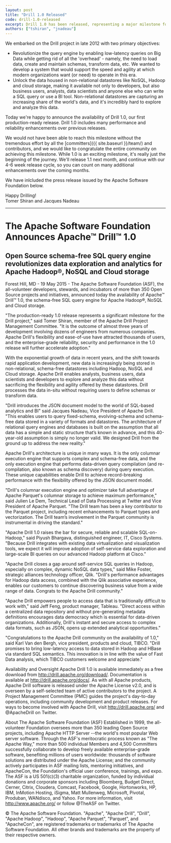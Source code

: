```yaml
---
layout: post
title: "Drill 1.0 Released"
code: drill-1.0-released
excerpt: Drill 1.0 has been released, representing a major milestone for the Drill community. Drill in now production-ready, making it easier than ever to explore and analyze data in non-relational datastores.
authors: ["tshiran", "jnadeau"]
---
```

We embarked on the Drill project in late 2012 with two primary objectives:

* Revolutionize the query engine by enabling low-latency queries on Big Data while getting rid of all the 'overhead' - namely, the need to load data, create and maintain schemas, transform data, etc. We wanted to develop a system that would support the speed and agility at which modern organizations want (or need) to operate in this era.
* Unlock the data housed in non-relational datastores like NoSQL, Hadoop and cloud storage, making it available not only to developers, but also business users, analysts, data scientists and anyone else who can write a SQL query or use a BI tool. Non-relational datastores are capturing an increasing share of the world's data, and it's incredibly hard to explore and analyze this data.

Today we're happy to announce the availability of Drill 1.0, our first production-ready release. Drill 1.0 includes many performance and reliability enhancements over previous releases.

We would not have been able to reach this milestone without the tremendous effort by all the [committers]({{ site.baseurl }}/team/) and contributors, and we would like to congratulate the entire community on achieving this milestone. While 1.0 is an exciting milestone, it's really just the beginning of the journey. We'll release 1.1 next month, and continue with our 4-6 week release cycle, so you can count on many additional enhancements over the coming months.

We have inlcluded the press release issued by the Apache Software Foundation below.

Happy Drilling!  
Tomer Shiran and Jacques Nadeau

<hr />

# The Apache Software Foundation Announces Apache™ Drill™ 1.0

## Open Source schema-free SQL query engine revolutionizes data exploration and analytics for Apache Hadoop®, NoSQL and Cloud storage 

Forest Hill, MD - 19 May 2015 - The Apache Software Foundation (ASF), the all-volunteer developers, stewards, and incubators of more than 350 Open Source projects and initiatives, announced today the availability of Apache™ Drill™ 1.0, the schema-free SQL query engine for Apache Hadoop®, NoSQL and Cloud storage.

"The production-ready 1.0 release represents a significant milestone for the Drill project," said Tomer Shiran, member of the Apache Drill Project Management Committee. "It is the outcome of almost three years of development involving dozens of engineers from numerous companies. Apache Drill's flexibility and ease-of-use have attracted thousands of users, and the enterprise-grade reliability, security and performance in the 1.0 release will further accelerate adoption."

With the exponential growth of data in recent years, and the shift towards rapid application development, new data is increasingly being stored in non-relational, schema-free datastores including Hadoop, NoSQL and Cloud storage. Apache Drill enables analysts, business users, data scientists and developers to explore and analyze this data without sacrificing the flexibility and agility offered by these datastores. Drill processes the data in-situ without requiring users to define schemas or transform data.

"Drill introduces the JSON document model to the world of SQL-based analytics and BI" said Jacques Nadeau, Vice President of Apache Drill. "This enables users to query fixed-schema, evolving-schema and schema-free data stored in a variety of formats and datastores. The architecture of relational query engines and databases is built on the assumption that all data has a simple and static structure that’s known in advance, and this 40-year-old assumption is simply no longer valid. We designed Drill from the ground up to address the new reality."

Apache Drill's architecture is unique in many ways. It is the only columnar execution engine that supports complex and schema-free data, and the only execution engine that performs data-driven query compilation (and re-compilation, also known as schema discovery) during query execution. These unique capabilities enable Drill to achieve record-breaking performance with the flexibility offered by the JSON document model.

"Drill's columnar execution engine and optimizer take full advantage of Apache Parquet's columnar storage to achieve maximum performance," said Julien Le Dem, Technical Lead of Data Processing at Twitter and Vice President of Apache Parquet. "The Drill team has been a key contributor to the Parquet project, including recent enhancements to Parquet types and vectorization. The Drill team’s involvement in the Parquet community is instrumental in driving the standard."

"Apache Drill 1.0 raises the bar for secure, reliable and scalable SQL-on-Hadoop," said Piyush Bhargava, distinguished engineer, IT, Cisco Systems.  "Because Drill integrates with existing data virtualization and visualization tools, we expect it will improve adoption of self-service data exploration and large-scale BI queries on our advanced Hadoop platform at Cisco."  

"Apache Drill closes a gap around self-service SQL queries in Hadoop, especially on complex, dynamic NoSQL data types," said Mike Foster, strategic alliances technology officer, Qlik.  "Drill's performance advantages for Hadoop data access, combined with the Qlik associative experience, enables our customers to continue discovering business value from a wide range of data. Congrats to the Apache Drill community."

"Apache Drill empowers people to access data that is traditionally difficult to work with," said Jeff Feng, product manager, Tableau.  "Direct access within a centralized data repository and without pre-generating metadata definitions encourages data democracy which is essential for data-driven organizations. Additionally, Drill's instant and secure access to complex data formats, such as JSON, opens up extended analytical opportunities."

"Congratulations to the Apache Drill community on the availability of 1.0," said Karl Van den Bergh, vice president, products and cloud, TIBCO. "Drill promises to bring low-latency access to data stored in Hadoop and HBase via standard SQL semantics. This innovation is in line with the value of Fast Data analysis, which TIBCO customers welcome and appreciate."

Availability and Oversight
Apache Drill 1.0 is available immediately as a free download from http://drill.apache.org/download/. Documentation is available at http://drill.apache.org/docs/. As with all Apache products, Apache Drill software is released under the Apache License v2.0, and is overseen by a self-selected team of active contributors to the project. A Project Management Committee (PMC) guides the project's day-to-day operations, including community development and product releases. For ways to become involved with Apache Drill, visit http://drill.apache.org/ and @ApacheDrill on Twitter.

About The Apache Software Foundation (ASF)
Established in 1999, the all-volunteer Foundation oversees more than 350 leading Open Source projects, including Apache HTTP Server --the world's most popular Web server software. Through the ASF's meritocratic process known as "The Apache Way," more than 500 individual Members and 4,500 Committers successfully collaborate to develop freely available enterprise-grade software, benefiting millions of users worldwide: thousands of software solutions are distributed under the Apache License; and the community actively participates in ASF mailing lists, mentoring initiatives, and ApacheCon, the Foundation's official user conference, trainings, and expo. The ASF is a US 501(c)(3) charitable organization, funded by individual donations and corporate sponsors including Bloomberg, Budget Direct, Cerner, Citrix, Cloudera, Comcast, Facebook, Google, Hortonworks, HP, IBM, InMotion Hosting, iSigma, Matt Mullenweg, Microsoft, Pivotal, Produban, WANdisco, and Yahoo. For more information, visit http://www.apache.org/ or follow @TheASF on Twitter.

© The Apache Software Foundation. "Apache", "Apache Drill", "Drill", "Apache Hadoop", "Hadoop", "Apache Parquet", "Parquet", and "ApacheCon", are registered trademarks or trademarks of The Apache Software Foundation. All other brands and trademarks are the property of their respective owners.
